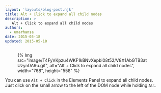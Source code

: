 ```yaml
---
layout: 'layouts/blog-post.njk'
title: Alt + Click to expand all child nodes
description: >
   Alt + Click to expand all child nodes
authors:
  - umarhansa
date: 2015-05-18
updated: 2015-05-18 
---
```


<figure>
{% Img src="image/T4FyVKpzu4WKF1kBNvXepbi08t52/V8X1AbGTB3atUzynDA9u.gif", alt="Alt + Click to expand all child nodes", width="768", height="558" %}
</figure>

You can use `Alt + Click` in the Elements Panel to expand all child nodes. Just click on the small arrow to the left of the DOM node while holding `Alt`.


